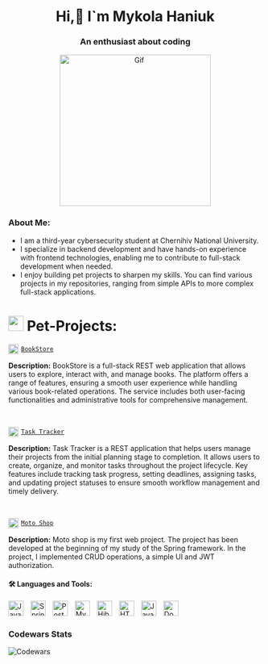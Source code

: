 <h1 align="center"> Hi,👋 I`m Mykola Haniuk</h1>
<h3 align="center">An enthusiast about coding </h3>

<div align="center">
    <img height="300px" src="https://user-images.githubusercontent.com/74038190/212749447-bfb7e725-6987-49d9-ae85-2015e3e7cc41.gif" alt="Gif">
</div>

<h3>About Me:</h3>

- I am a third-year cybersecurity student at Chernihiv National University.
- I specialize in backend development and have hands-on experience with frontend technologies, enabling me to contribute to full-stack development when needed.
- I enjoy building pet projects to sharpen my skills. You can find various projects in my repositories, ranging from simple APIs to more complex full-stack applications.


<h1><img width="30" height="30" src="https://img.icons8.com/color/48/project-management.png" alt="project-management"/> Pet-Projects:</h1>

<img style="vertical-align: middle; margin-right: 5px;" width="20" height="20" src="https://img.icons8.com/cute-clipart/64/book.png" alt="book" />[`BookStore`](https://github.com/kolyaGanyuck/BooksStore)

**Description:** BookStore is a full-stack REST web application that allows users to explore, interact with, and manage books. The platform offers a range of features, ensuring a smooth user experience while handling various book-related operations. The service includes both user-facing functionalities and administrative tools for comprehensive management.

<br>

<img style="vertical-align: middle; margin-right: 5px;" width="20" height="20" src="https://img.icons8.com/color/48/to-do.png" alt="to-do" />[`Task Tracker`](https://github.com/kolyaGanyuck/task-tracker)

**Description:** Task Tracker is a REST application that helps users manage their projects from the initial planning stage to completion. It allows users to create, organize, and monitor tasks throughout the project lifecycle. Key features include tracking task progress, setting deadlines, assigning tasks, and updating project statuses to ensure smooth workflow management and timely delivery.

<br>

<img style="vertical-align: middle; margin-right: 5px;" width="20" height="20" src="https://img.icons8.com/color/48/motorcycle.png" alt="motorcycle" />[`Moto Shop`](https://github.com/kolyaGanyuck/moto-shop)

**Description:** Moto shop is my first web project. The project has been developed at the beginning of my study of the Spring framework. In the project, I implemented CRUD operations, a simple UI and JWT authorization.</p>


<h4>🛠 Languages and Tools:</h4>
<div>
    <img alt="Java" width="30px" height="30px" style="padding-right: 10px;" src="https://cdn.jsdelivr.net/gh/devicons/devicon@latest/icons/java/java-original-wordmark.svg" />
    <img alt="Spring" width="30px" height="30px" style="padding-right: 10px;" src="https://cdn.jsdelivr.net/gh/devicons/devicon@latest/icons/spring/spring-original.svg" />
    <img alt="PostgreSQL" width="30px" height="30px" style="padding-right: 10px;" src="https://cdn.jsdelivr.net/gh/devicons/devicon@latest/icons/postgresql/postgresql-plain.svg" />
    <img alt="MySQL" width="30px" height="30px" style="padding-right: 10px;" src="https://cdn.jsdelivr.net/gh/devicons/devicon@latest/icons/mysql/mysql-original.svg" />
    <img alt="Hibernate" width="30px" height="30px" style="padding-right: 10px;" src="https://cdn.jsdelivr.net/gh/devicons/devicon@latest/icons/hibernate/hibernate-original.svg" />
    <img alt="HTML5" width="30px" height="30px" style="padding-right: 10px;" src="https://cdn.jsdelivr.net/gh/devicons/devicon@latest/icons/html5/html5-original.svg" />
    <img alt="JavaScript" width="30px" height="30px" style="padding-right: 10px;" src="https://cdn.jsdelivr.net/gh/devicons/devicon@latest/icons/javascript/javascript-original.svg" />
    <img alt="Docker" width="30px" height="30px" style="padding-right: 10px;" src="https://cdn.jsdelivr.net/gh/devicons/devicon@latest/icons/docker/docker-original.svg" />
</div>

<h3 align="left">Codewars Stats</h3>
<img src="https://github.r2v.ch/codewars?user=kolya_aa&name=true&top_languages=true&stroke=%23b36244&theme=gradient" alt="Codewars" />


